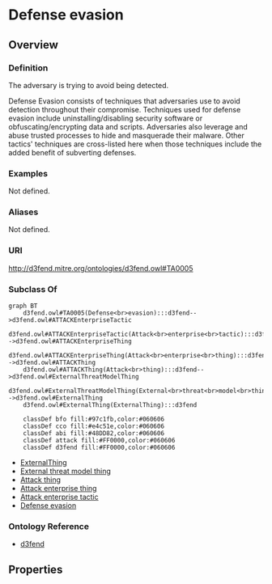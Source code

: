 # Defense evasion

## Overview

### Definition
The adversary is trying to avoid being detected.

Defense Evasion consists of techniques that adversaries use to avoid detection throughout their compromise. Techniques used for defense evasion include uninstalling/disabling security software or obfuscating/encrypting data and scripts. Adversaries also leverage and abuse trusted processes to hide and masquerade their malware. Other tactics' techniques are cross-listed here when those techniques include the added benefit of subverting defenses.

### Examples
Not defined.

### Aliases
Not defined.

### URI
http://d3fend.mitre.org/ontologies/d3fend.owl#TA0005

### Subclass Of
```mermaid
graph BT
    d3fend.owl#TA0005(Defense<br>evasion):::d3fend-->d3fend.owl#ATTACKEnterpriseTactic
    d3fend.owl#ATTACKEnterpriseTactic(Attack<br>enterprise<br>tactic):::d3fend-->d3fend.owl#ATTACKEnterpriseThing
    d3fend.owl#ATTACKEnterpriseThing(Attack<br>enterprise<br>thing):::d3fend-->d3fend.owl#ATTACKThing
    d3fend.owl#ATTACKThing(Attack<br>thing):::d3fend-->d3fend.owl#ExternalThreatModelThing
    d3fend.owl#ExternalThreatModelThing(External<br>threat<br>model<br>thing):::d3fend-->d3fend.owl#ExternalThing
    d3fend.owl#ExternalThing(ExternalThing):::d3fend
    
    classDef bfo fill:#97c1fb,color:#060606
    classDef cco fill:#e4c51e,color:#060606
    classDef abi fill:#48DD82,color:#060606
    classDef attack fill:#FF0000,color:#060606
    classDef d3fend fill:#FF0000,color:#060606
```

- [ExternalThing](/docs/ontology/reference/model/ExternalThing/ExternalThing.md)
- [External threat model thing](/docs/ontology/reference/model/ExternalThing/External%20threat%20model%20thing/External%20threat%20model%20thing.md)
- [Attack thing](/docs/ontology/reference/model/ExternalThing/External%20threat%20model%20thing/Attack%20thing/Attack%20thing.md)
- [Attack enterprise thing](/docs/ontology/reference/model/ExternalThing/External%20threat%20model%20thing/Attack%20thing/Attack%20enterprise%20thing/Attack%20enterprise%20thing.md)
- [Attack enterprise tactic](/docs/ontology/reference/model/ExternalThing/External%20threat%20model%20thing/Attack%20thing/Attack%20enterprise%20thing/Attack%20enterprise%20tactic/Attack%20enterprise%20tactic.md)
- [Defense evasion](/docs/ontology/reference/model/ExternalThing/External%20threat%20model%20thing/Attack%20thing/Attack%20enterprise%20thing/Attack%20enterprise%20tactic/Defense%20evasion/Defense%20evasion.md)


### Ontology Reference
- [d3fend](http://d3fend.mitre.org/ontologies/d3fend.owl#)

## Properties
